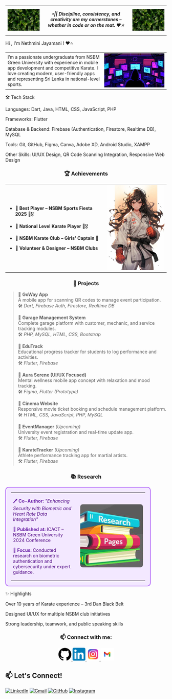 

<table>
  <tr>
    <td align="center" width="100">
      <img src="https://github.com/NethuNavo/NethuNavo/blob/main/leaves.jpeg" alt="Leaves Left" width="100" />
    </td>
    <td align="center">

<em><strong>•|| Discipline, consistency, and creativity are my cornerstones – whether in code or on the mat. ❤️⭐</strong></em>

  </td>
  <td align="center" width="100">
      <img src="https://github.com/NethuNavo/NethuNavo/blob/main/leaves.jpeg" alt="Leaves Right" width="100" />
    </td>
  </tr>
</table>



Hi , I'm Nethmini Jayamani ! ❤⭐

<table width="100%">
  <tr>
    <td align="left" width="60%">
      I’m a passionate undergraduate from NSBM Green University with experience in mobile app development and competitive Karate. I love creating modern, user-friendly apps and representing Sri Lanka in national-level sports.
    </td>
    <td align="right" width="40%">
      <img src="Insomnia.gif" alt="Insomnia GIF" width="250" />
    </td>
  </tr>
</table>



🛠 Tech Stack

Languages: Dart, Java, HTML, CSS, JavaScript, PHP

Frameworks: Flutter

Database & Backend: Firebase (Authentication, Firestore, Realtime DB), MySQL

Tools: Git, GitHub, Figma, Canva, Adobe XD, Android Studio, XAMPP

Other Skills: UI/UX Design, QR Code Scanning Integration, Responsive Web Design

<h3 align="center">🏆 Achievements</h3>

<table>
  <tr>
    <td>

- 🔹 **Best Player – NSBM Sports Fiesta 2025** 🥋🎖  
- 🔹 **National Level Karate Player** 🥋🎖  
- 🔹 **NSBM Karate Club – Girls' Captain** 🥋  
- 🔹 **Volunteer & Designer – NSBM Clubs**

    </td>
    <td align="right">
      <img src="Karate Anim.jpg" alt="Karate Image" width="200" />
    </td>
  </tr>
</table>


<h3 align="center">📱 Projects</h3>

> 🔹 **GoWay App**  
> A mobile app for scanning QR codes to manage event participation.  
> 🛠️ *Dart, Firebase Auth, Firestore, Realtime DB*  
>
> 🔹 **Garage Management System**  
> Complete garage platform with customer, mechanic, and service tracking modules.  
> 🛠️ *PHP, MySQL, HTML, CSS, Bootstrap*  
>
> 🔹 **EduTrack**  
> Educational progress tracker for students to log performance and activities.  
> 🛠️ *Flutter, Firebase*  
>
> 🔹 **Aura Serene (UI/UX Focused)**  
> Mental wellness mobile app concept with relaxation and mood tracking.  
> 🛠️ *Figma, Flutter (Prototype)*  
>
> 🔹 **Cinema Website**  
> Responsive movie ticket booking and schedule management platform.  
> 🛠️ *HTML, CSS, JavaScript, PHP, MySQL*  
>
> 🔹 **EventManager** *(Upcoming)*  
> University event registration and real-time update app.  
> 🛠️ *Flutter, Firebase*  
>
> 🔹 **KarateTracker** *(Upcoming)*  
> Athlete performance tracking app for martial artists.  
> 🛠️ *Flutter, Firebase*


<h3 align="center">📚 Research</h3>

<table align="center" style="background-color:#f3e8ff; border:2px solid #a855f7; border-radius:10px; padding:15px; width:90%;">
  <tr>
    <td align="left" width="50%" style="color:#4b0082; padding-right: 20px;">
      <p><strong style="color:#6b21a8;">🖊️ Co-Author:</strong> <em>"Enhancing Security with Biometric and Heart Rate Data Integration"</em></p>
      <p><strong style="color:#6b21a8;">📍 Published at:</strong> ICACT – NSBM Green University 2024 Conference</p>
      <p><strong style="color:#6b21a8;">🔐 Focus:</strong> Conducted research on biometric authentication and cybersecurity under expert guidance.</p>
    </td>
    <td align="center" width="50%">
      <img src="https://github.com/NethuNavo/NethuNavo/blob/main/research.jpeg" alt="Research Image" width="250" style="border-radius:8px;" />
    </td>
  </tr>
</table>


✨ Highlights

Over 10 years of Karate experience – 3rd Dan Black Belt

Designed UI/UX for multiple NSBM club initiatives

Strong leadership, teamwork, and public speaking skills

<h3 align="center">📫 Connect with me:</h3>

<p align="center">
  <a href="https://github.com/YourGitHubUsername" target="_blank">
    <img src="Github.png" alt="GitHub" width="40" />
  </a>
  <a href="https://www.linkedin.com/in/your-linkedin" target="_blank">
    <img src="linkdin logo.png" alt="LinkedIn" width="40" />
  </a>
  <a href="https://www.instagram.com/your.instagram" target="_blank">
    <img src="insta logo.jpeg" alt="Instagram" width="40" />
  </a>
  <a href="mailto:nethunavo24@gmail.com">
    <img src="gnail logo.png" alt="Gmail" width="40" />
  </a>
</p>

## 📫 Let's Connect!

[![LinkedIn](https://img.shields.io/badge/LinkedIn-Nethmini%20Navodya-blue?style=for-the-badge&logo=linkedin&logoColor=white)](https://www.linkedin.com/in/nethmini-navodya-546599313)
[![Gmail](https://img.shields.io/badge/Gmail-nethunavo24@gmail.com-red?style=for-the-badge&logo=gmail&logoColor=white)](mailto:nethunavo24@gmail.com)
[![GitHub](https://img.shields.io/badge/GitHub-NethuNavo-black?style=for-the-badge&logo=github&logoColor=white)](https://github.com/NethuNavo)
[![Instagram](https://img.shields.io/badge/Instagram-nethu__n__-purple?style=for-the-badge&logo=instagram&logoColor=white)](https://www.instagram.com/nethu__n_n)



